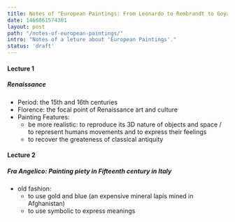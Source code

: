 ```yaml
---
title: Notes of "European Paintings: From Leonardo to Rembrandt to Goya"
date: 1466861574381
layout: post
path: "/notes-of-european-paintings/"
intro: "Notes of a leture about 'European Paintings'."
status: 'draft'
---
```


#### Lecture 1

##### Renaissance

- Period: the 15th and 16th centuries
- Florence: the focal point of Renaissance art and culture
- Painting Features: 
    - be more realistic: to reproduce its 3D nature of objects and space / to represent humans movements and to express their feelings
    - to recover the greateness of classical antiquity

#### Lecture 2

##### Fra Angelico: Painting piety in Fifteenth century in Italy

- old fashion: 
    - to use gold and blue (an expensive mineral lapis mined in Afghanistan)
    - to use symbolic to express meanings